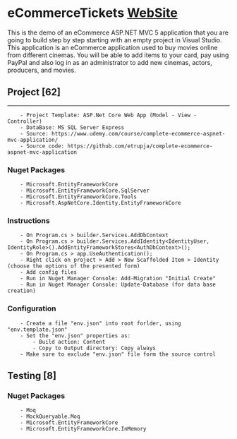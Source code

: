 ﻿# eCommerceTickets [WebSite](https://ecommercetickets.azurewebsites.net)

This is the demo of an eCommerce ASP.NET MVC 5 application that you are going to build step by step starting with an empty project in Visual Studio.
This application is an eCommerce application used to buy movies online from different cinemas. 
You will be able to add items to your card, pay using PayPal and also log in as an administrator to add new cinemas, actors, producers, and movies. 

## Project [62]
-----------------------------------------------------------------------------------------------------------------------------------------
```
	- Project Template: ASP.Net Core Web App (Model - View - Controller)
	- DataBase: MS SQL Server Express
	- Source: https://www.udemy.com/course/complete-ecommerce-aspnet-mvc-application/
	- Source code: https://github.com/etrupja/complete-ecommerce-aspnet-mvc-application
```
### Nuget Packages
```
	- Microsoft.EntityFrameworkCore
	- Microsoft.EntityFrameworkCore.SqlServer
	- Microsoft.EntityFrameworkCore.Tools
	- Microsoft.AspNetCore.Identity.EntityFrameworkCore
```
### Instructions
```
	- On Program.cs > builder.Services.AddDbContext
	- On Program.cs > builder.Services.AddIdentity<IdentityUser,  IdentityRole>().AddEntityFrameworkStores<AuthDbContext>();
	- On Program.cs > app.UseAuthentication();
	- Right click on project > Add > New Scaffolded Item > Identity (choose the options of the presented form)
	- Add config files
	- Run in Nuget Manager Console: Add-Migration "Initial Create"
	- Run in Nuget Manager Console: Update-Database (for data base creation)
```
### Configuration
```
	- Create a file "env.json" into root forlder, using "env.template.json"
	- Set the "env.json" properties as:
		- Build action: Content
		- Copy to Output directory: Copy always
	- Make sure to exclude "env.json" file form the source control
```


## Testing [8]

### Nuget Packages
```
	- Moq
	- MockQueryable.Moq
	- Microsoft.EntityFrameworkCore
	- Microsoft.EntityFrameworkCore.InMemory
```